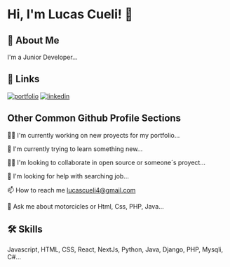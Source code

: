 # Hi, I'm Lucas Cueli! 👋

## 🚀 About Me
I'm a Junior Developer...


## 🔗 Links
[![portfolio](https://img.shields.io/badge/my_portfolio-000?style=for-the-badge&logo=ko-fi&logoColor=white)](https://lucas-portfolio-web.netlify.app)
[![linkedin](https://img.shields.io/badge/linkedin-0A66C2?style=for-the-badge&logo=linkedin&logoColor=white)](https://www.linkedin.com/in/lucas-cueli-8bb1201a7/)


## Other Common Github Profile Sections
👩‍💻 I'm currently working on new proyects for my portfolio...

🧠 I'm currently trying to learn something new...

👯‍♀️ I'm looking to collaborate in open source or someone´s proyect...

🤔 I'm looking for help with searching job...

📫 How to reach me lucascueli4@gmail.com

💬 Ask me about motorcicles or Html, Css, PHP, Java...


## 🛠 Skills
Javascript, HTML, CSS, React, NextJs, Python, Java, Django, PHP, Mysqli, C#...


